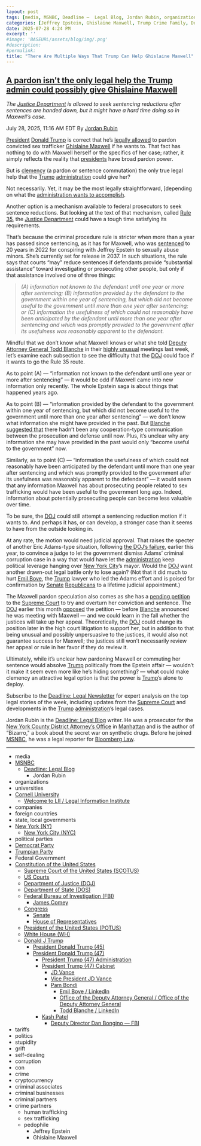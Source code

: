 ```yaml
---
layout: post
tags: [media, MSNBC, Deadline –  Legal Blog, Jordan Rubin, organizations, universities, Cornell University, Welcome to LII / Legal Information Institute, companies, foreign countries, state local governments, New York, New York City (NYC), political parties, Trumpian Party, Democrat Party, Federal Government, Constitution of the United States, Supreme Court of the United States (SCOTUS), US Courts, Department of Justice (DOJ), Department of State (DOS), Federal Bureau of Investigation (FBI), James Comey, Congress, Senate, House of Representatives, President of the United States (POTUS), White House (WH), Donald J Trump, President Donald Trump (45), President Donald Trump (47), President Trump (47) Administration, President Trump (47) Cabinet, JD Vance, Vice President JD Vance, Pam Bondi, Emil Bove / LinkedIn, Office of the Deputy Attorney General / Office of the Deputy Attorney General, Todd Blanche / LinkedIn, Kash Patel, Deputy Director Dan Bongino — FBI, tariffs, politics, stupidity, grift, self-dealing, corruption, con, crime, cryptocurrency, criminal associates, criminal businesses, criminal partners, crime partners, human trafficking, sex trafficking, pedophile, Jeffrey Epstein, Ghislaine Maxwell]
categories: [Jeffrey Epstein, Ghislaine Maxwell, Trump Crime Family, Donald Trump]
date: 2025-07-28 4:24 PM
excerpt: ''
#image: 'BASEURL/assets/blog/img/.png'
#description:
#permalink:
title: "There Are Multiple Ways That Trump Can Help Ghislaine Maxwell"
---
```



## [A pardon isn't the only legal help the Trump admin could possibly give Ghislaine Maxwell](https://www.msnbc.com/deadline-white-house/deadline-legal-blog/ghislaine-maxwell-trump-pardon-sentencing-doj-rcna221449)

*The [Justice Department](https://www.justice.gov/) is allowed to seek sentencing reductions after sentences are handed down, but it might have a hard time doing so in Maxwell’s case.*

July 28, 2025, 11:16 AM EDT
By [Jordan Rubin](https://www.msnbc.com/author/jordan-rubin-ncpn1301611)

[President](https://www.whitehouse.gov/) [Donald Trump](https://www.donaldjtrump.com/) is correct that he’s [legally allowed](https://www.nbcnews.com/politics/white-house/trump-says-hasnt-considered-pardoning-ghislaine-maxwell-allowed-rcna221080) to pardon convicted sex trafficker [Ghislaine Maxwell](https://www.msnbc.com/deadline-white-house/deadline-legal-blog/supreme-court-ghislaine-maxwell-appeal-epstein-trump-rcna220042) if he wants to. That fact has nothing to do with Maxwell herself or the specifics of her case; rather, it simply reflects the reality that [presidents](https://www.whitehouse.gov/) have broad pardon power.

But is [clemency](https://www.justice.gov/pardon/clemency-grants-president-donald-j-trump-2025-present) (a pardon or sentence commutation) the only true legal help that the [Trump](https://www.donaldjtrump.com/) [administration](https://www.whitehouse.gov/administration/) could give her?

Not necessarily. Yet, it may be the most legally straightforward, [depending on what the [administration wants to accomplish](https://www.msnbc.com/opinion/msnbc-opinion/trump-ghislaine-maxwell-pardon-unlikely-epstein-case-rcna221335).

Another option is a mechanism available to federal prosecutors to seek sentence reductions. But looking at the text of that mechanism, called [Rule 35](https://www.law.cornell.edu/rules/frcrmp/rule_35), the [Justice Department](https://www.justice.gov/) could have a tough time satisfying its requirements.

That’s because the criminal procedure rule is stricter when more than a year has passed since sentencing, as it has for Maxwell, who was [sentenced](https://www.justice.gov/usao-sdny/pr/ghislaine-maxwell-sentenced-20-years-prison-conspiring-jeffrey-epstein-sexually-abuse) to 20 years in 2022 for conspiring with Jeffrey Epstein to sexually abuse minors. She’s currently set for release in 2037. In such situations, the rule says that courts “may” reduce sentences if defendants provide “substantial assistance” toward investigating or prosecuting other people, but only if that assistance involved one of three things:

> *(A) information not known to the defendant until one year or more after sentencing; (B) information provided by the defendant to the government within one year of sentencing, but which did not become useful to the government until more than one year after sentencing; or (C) information the usefulness of which could not reasonably have been anticipated by the defendant until more than one year after sentencing and which was promptly provided to the government after its usefulness was reasonably apparent to the defendant.*

Mindful that we don’t know what Maxwell knows or what she told [Deputy Attorney General Todd Blanche](https://www.justice.gov/dag/) in their [highly unusual](https://www.msnbc.com/morning-joe/watch/-beyond-unusual-lisa-rubin-sounds-alarm-on-doj-meeting-with-ghislaine-maxwell-243699269650) meetings last week, let’s examine each subsection to see the difficulty that the [DOJ](https://www.justice.gov/) could face if it wants to go the Rule 35 route.

As to point (A) — “information not known to the defendant until one year or more after sentencing” — it would be odd if Maxwell came into new information only recently. The whole Epstein saga is about things that happened years ago.

As to point (B) — “information provided by the defendant to the government within one year of sentencing, but which did not become useful to the government until more than one year after sentencing” — we don’t know what information she might have provided in the past. But [Blanche](https://www.justice.gov/d/) [suggested that](https://x.com/DAGToddBlanche/status/1947623916538617946) there hadn’t been any cooperation-type communication between the prosecution and defense until now. Plus, it’s unclear why any information she may have provided in the past would only “become useful to the government” now.

Similarly, as to point (C) — “information the usefulness of which could not reasonably have been anticipated by the defendant until more than one year after sentencing and which was promptly provided to the government after its usefulness was reasonably apparent to the defendant” — it would seem that any information Maxwell has about prosecuting people related to sex trafficking would have been useful to the government long ago. Indeed, information about potentially prosecuting people can become less valuable over time.

To be sure, the [DOJ](https://www.justice.gov/) could still attempt a sentencing reduction motion if it wants to. And perhaps it has, or can develop, a stronger case than it seems to have from the outside looking in.

At any rate, the motion would need judicial approval. That raises the specter of another Eric Adams-type situation, following [the DOJ’s failure](https://www.msnbc.com/deadline-white-house/deadline-legal-blog/eric-adams-alina-habba-alien-enemies-act-deadline-newsletter-rcna199777), earlier this year, to convince a judge to let the government dismiss Adams’ criminal corruption case in a way that would have let the [administration](https://www.whitehouse.gov/administration/) keep political leverage hanging over [New York City](https://www.nyc.gov/)’s mayor. Would the [DOJ](https://www.justice.gov/) want another drawn-out legal battle only to lose again? (Not that it did much to hurt [Emil Bove](https://www.msnbc.com/deadline-white-house/deadline-legal-blog/emil-bove-confirmation-hearing-eric-adams-trump-rcna215074), the [Trump](https://www.donaldjtrump.com/) lawyer who led the Adams effort and is poised for confirmation by [Senate](https:www.senate.gov/) [Republicans](https://www.gop.com/) to a lifetime judicial appointment.)

The Maxwell pardon speculation also comes as she has a [pending petition](https://www.msnbc.com/deadline-white-house/deadline-legal-blog/supreme-court-ghislaine-maxwell-appeal-epstein-trump-rcna220042) to the [Supreme Court](https://www.supremecourt.gov/) to try and overturn her conviction and sentence. The [DOJ](https://www.justice.gov/) earlier this month [opposed](https://www.supremecourt.gov/DocketPDF/24/24-1073/365132/20250714161434468_24-1073_Maxwell_Opp.pdf) the petition — before [Blanche](https://www.justice.gov/dag/) announced he was meeting with Maxwell — and we could learn in the fall whether the justices will take up her appeal. Theoretically, the [DOJ](https://www.justice.gov/) could change its position later in the high court litigation to support her, but in addition to that being unusual and possibly unpersuasive to the justices, it would also not guarantee success for Maxwell; the justices still won’t necessarily review her appeal or rule in her favor if they do review it.

Ultimately, while it’s unclear how pardoning Maxwell or commuting her sentence would absolve [Trump](https://www.donaldjtrump.com/) politically from the Epstein affair — wouldn’t it make it seem even more like he’s hiding something? — what could make clemency an attractive legal option is that the power is [Trump](https://www.donaldjtrump.com/)’s alone to deploy.

Subscribe to the [Deadline: Legal Newsletter](https://link.msnbc.com/join/5ck/msnbc-deadlinelegal-signup-inline) for expert analysis on the top legal stories of the week, including updates from the [Supreme Court](https://www.supremecourt.gov/) and developments in the [Trump](https://www.donaldjtrump.com/) [administration](https://www.whitehouse.gov/administration/)’s legal cases.

Jordan Rubin is the [Deadline: Legal Blog](https://www.msnbc.com/deadline-white-house) writer. He was a prosecutor for the [New York County District Attorney’s Office](https://manhattanda.org/) in [Manhattan](https://manhattanda.org/) and is the author of “Bizarro," a book about the secret war on synthetic drugs. Before he joined [MSNBC](https://www.msnbc.com/), he was a legal reporter for [Bloomberg Law](https://pro.bloomberglaw.com/).

----
- media
- [MSNBC](https://www.msnbc.com/)
    - [Deadline: Legal Blog](https://www.msnbc.com/deadline-white-house)
        - Jordan Rubin
- organizations 
- universities
- [Cornell University](https://www.cornell.edu/)
    - [Welcome to LII / Legal Information Institute](https://www.law.cornell.edu/)
- companies
- foreign countries 
- state, local governments
- [New York (NY)](https://www.ny.gov/)
    - [New York City (NYC)](https://www.nyc.gov/)
- political parties 
- [Democrat Party](https://www.democrats.org/)
- [Trumpian Party](https://www.gop.com/)
- Federal Government 
- [Constitution of the United States](https://constitution.congress.gov/)
    - [Supreme Court of the United States (SCOTUS)](https://www.supremecourt.gov/)
    - [US Courts](https://www.uscourts.gov/)
    - [Department of Justice (DOJ)](https://www.justice.gov/)
   - [Department of State (DOS)](https://www.state.gov/)
    - [Federal Bureau of Investigation (FBI)](https://www.fbi.gov/)
        - [James Comey](https://www.fbi.gov/history/directors/james-b-comey)
    - [Congress](https://www.congress.gov/)
        - [Senate](https://www.senate.gov/)
        - [House of Representatives](https://www.house.gov/)
    - [President of the United States (POTUS)](https://www.whitehouse.gov/)
    - [White House (WH)](https://www.whitehouse.gov/)
    - [Donald J Trump](https://www.donaldjtrump.com/)
        - [President Donald Trump (45)](https://trumpwhitehouse.archives.gov/)
        - [President Donald Trump (47)](https://www.whitehouse.gov/administration/donald-j-trump/)
            - [President Trump (47) Administration](https://www.whitehouse.gov/administration/)
            - [President Trump (47) Cabinet](https://www.whitehouse.gov/administration/the-cabinet/)
                - [JD Vance](https://www.linkedin.com/in/jd-vance-770a9047/)
                - [Vice President JD Vance](https://www.whitehouse.gov/administration/jd-vance/)
                - [Pam Bondi](https://www.justice.gov/ag/staff-profile/meet-attorney-general)
                    - [Emil Bove / LinkedIn](https://www.linkedin.com/in/emil-bove-0113347/)
                    - [Office of the Deputy Attorney General / Office of the Deputy Attorney General](https://www.justice.gov/dag)
                    - [Todd Blanche / LinkedIn](https://www.linkedin.com/in/toddblanche/)
            - [Kash Patel](https://www.fbi.gov/about/leadership-and-structure/director-patel)
                - [Deputy Director Dan Bongino — FBI](https://www.fbi.gov/about/leadership-and-structure/deputy-director-dan-bongino)
- tariffs
- politics
- stupidity
- grift
- self-dealing
- corruption
- con
- crime
- cryptocurrency 
- criminal associates
- criminal businesses
- criminal partners
- crime partners
    - human trafficking 
    - sex trafficking 
    - pedophile 
        - Jeffrey Epstein 
        - Ghislaine Maxwell
